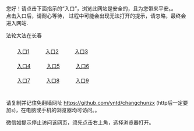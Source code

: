 您好！请点击下面指示的“入口”，浏览此网站是安全的，且为您带来平安。。 <br/>
点击入口后，请耐心等待， 过程中可能会出现无法打开的提示，请忽略，最终会进入网站. </br>

法轮大法在长春<br/>
<div style="padding:10px"><a style="margin:20px" target="_blank" href="https://ds4gqhlsgje1x.cloudfront.net/2Qpsp?qeodex" id="ccLink1" rel="nofollow">入口1</a> <a target="_blank" style="margin:20px" href="https://d2qr8x5vgn7fef.cloudfront.net/2Qpsp?uznce" id="ccLink2" rel="nofollow">入口2</a> <a style="margin:20px" target="_blank" href="https://d3uofal4ypxjmf.cloudfront.net/2Qpsp?meebr" id="ccLink3" rel="nofollow">入口3</a></div>

<div style="padding:10px" ><a style="margin:20px" target="_blank" href="https://ds4gqhlsgje1x.cloudfront.net/2Qpsp?qeodex" id="ccLink4" rel="nofollow">入口4</a> <a style="margin:20px" href="https://d2qr8x5vgn7fef.cloudfront.net/2Qpsp?uznce" target="_blank" id="ccLink5" rel="nofollow">入口5</a> <a style="margin:20px" href="https://d3uofal4ypxjmf.cloudfront.net/2Qpsp?meebr" target="_blank" id="ccLink6" rel="nofollow">入口6</a></div>

<div style="padding:10px"><a style="margin:20px" target="_blank" href="https://ds4gqhlsgje1x.cloudfront.net/2Qpsp?qeodex" id="ccLink7" rel="nofollow">入口7</a> <a style="margin:20px" href="https://d2qr8x5vgn7fef.cloudfront.net/2Qpsp?uznce" target="_blank" id="ccLink8" rel="nofollow">入口8</a> <a style="margin:20px" target="_blank" href="https://d3uofal4ypxjmf.cloudfront.net/2Qpsp?meebr" id="ccLink9" rel="nofollow">入口9</a></div>

<br/>



请复制并记住免翻墙网址 https://github.com/yntd/changchunzx (http后一定要加s)，在电脑或手机的浏览器均可访问。。<br/>

微信如提示停止访问该网页，须先点击右上角，选择浏览器打开。
